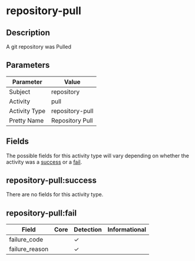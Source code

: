 repository-pull
===============

Description
-----------
A git repository was Pulled

Parameters
----------
| Parameter     | Value           |
| ------------- | --------------- |
| Subject       | repository      |
| Activity      | pull            |
| Activity Type | repository-pull |
| Pretty Name   | Repository Pull |


Fields
------

The possible fields for this activity type will vary depending on whether the activity was a [success](#repository-pullsuccess) or a [fail](#repository-pullfail).


repository-pull:success
-----------------------

There are no fields for this activity type.


repository-pull:fail
--------------------

| Field          | Core | Detection | Informational |
| -------------- | ---- | --------- | ------------- |
| failure_code   |      | &#10003;  |               |
| failure_reason |      | &#10003;  |               |